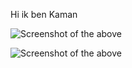 Hi ik ben Kaman

![Screenshot of the above](../../00_includes/screenshot-s3.png)

![Screenshot of the above](../00_includes/screenshot-s3.png)